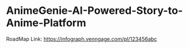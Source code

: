 # AnimeGenie-AI-Powered-Story-to-Anime-Platform


RoadMap Link: https://infograph.venngage.com/pl/123456abc
